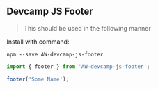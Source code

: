 ## Devcamp JS Footer

> This should be used in the following manner

Install with command:
```
npm --save AW-devcamp-js-footer
```

```javascript
import { footer } from 'AW-devcamp-js-footer';

footer('Some Name');
```